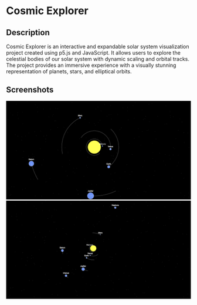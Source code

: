 # Cosmic Explorer

## Description

Cosmic Explorer is an interactive and expandable solar system visualization project created using p5.js and JavaScript. It allows users to explore the celestial bodies of our solar system with dynamic scaling and orbital tracks. The project provides an immersive experience with a visually stunning representation of planets, stars, and elliptical orbits.

## Screenshots

![screenshot 1](assets/cosmic-explorer-1.png)
![screenshot 2](assets/cosmic-explorer-2.png)

